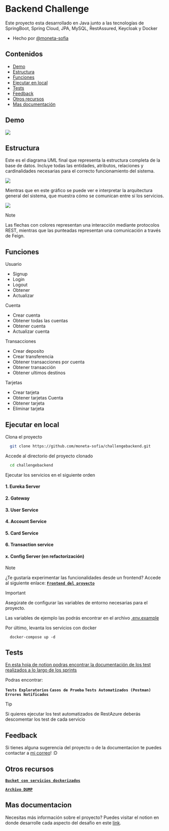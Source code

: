 
# Backend Challenge

Este proyecto esta desarrollado en Java junto a las tecnologías de SpringBoot, Spring Cloud, JPA, MySQL, RestAssured, Keycloak y Docker


- Hecho por [@moneta-sofia](https://github.com/moneta-sofia)




## Contenidos

- [Demo](#demo)
- [Estructura](#estructura)
- [Funciones](#funciones)
- [Ejecutar en local](#ejecutar-en-local)
- [Tests](#tests)
- [Feedback](#feedback)
- [Otros recursos](#otros-recursos)
- [Mas documentación](#mas-documentacion)




## Demo

![](https://i.imgur.com/RBzOL71.gif)


## Estructura

Este es el diagrama UML final que representa la estructura completa de la base de datos. Incluye todas las entidades, atributos, relaciones y cardinalidades necesarias para el correcto funcionamiento del sistema.

![](https://i.imgur.com/XDcFxc4.png)
 
Mientras que en este gráfico se puede ver e interpretar la arquitectura general del sistema, que muestra cómo se comunican entre sí los servicios.

![](https://i.imgur.com/JMjvI9P.png)
> [!NOTE]  
> Las flechas con colores representan una interacción mediante protocolos REST, mientras que las punteadas representan una comunicación a través de Feign.
## Funciones

Usuario
- Signup
- Login
- Logout
- Obtener
- Actualizar

Cuenta
- Crear cuenta
- Obtener todas las cuentas
- Obtener cuenta 
- Actualizar cuenta

Transacciones
- Crear deposito
- Crear transferencia
- Obtener transacciones por cuenta
- Obtener transacción
- Obtener ultimos destinos

Tarjetas
- Crear tarjeta
- Obtener tarjetas  Cuenta
- Obtener tarjeta 
- Eliminar tarjeta


## Ejecutar en local

Clona el proyecto

```bash
  git clone https://github.com/moneta-sofia/challengebackend.git
```

Accede al directorio del proyecto clonado

```bash
  cd challengebackend
```
Ejecutar los servicios en el siguiente orden

#### 1. Eureka Server
#### 2. Gateway
#### 3. User Service
#### 4. Account Service
#### 5. Card Service
#### 6. Transaction service

#### x. Config Server (en refactorización)

> [!NOTE]  
> ¿Te gustaría experimentar las funcionalidades desde un frontend? Accede al siguiente enlace: [**`Frontend del proyecto`**](https://challengebackend-front-jz37wv8rg-elxrojos-projects.vercel.app/)


> [!IMPORTANT] 
> Asegúrate de configurar las variables de entorno necesarias para el proyecto.

Las variables de ejemplo las podrás encontrar en el archivo [.env.example](./.env.example)


Por último, levanta los servicios con docker
```
  docker-compose up -d
```

## Tests

[En esta hoja de notion podras encontrar la documentación de los test realizados a lo largo de los sprints](https://creative-smartphone-967.notion.site/Testing-14905bbe7343803fa041cd66717286a2)

Podras encontrar:

**`Tests Exploratorios`** **`Casos de Prueba`**
**`Tests Automatizados (Postman)`**
**`Errores Notificados`**

> [!TIP]
> Si quieres ejecutar los test automatizados de RestAzure deberás descomentar los test de cada servicio  





## Feedback

Si tienes alguna sugerencia del proyecto o de la documentacion te puedes contactar a [mi correo](https://mail.google.com/mail/u/0/?fs=1&to=sofia.moneta.dev@gmail.com&tf=cm)! :D





## Otros recursos

[**`Bucket con servicios dockerizados`**](https://backend-challenge.s3.us-east-2.amazonaws.com/project/index.html)

[**`Archivo DUMP`**](https://file.notion.so/f/f/95577fa7-4ed4-493a-baa0-d238a34cd0af/17e2ff7b-b136-4448-8f2a-af99745ba634/BackendChallenge-DUMP.sql?table=block&id=14805bbe-7343-80d9-abe7-dc44bb1c7461&spaceId=95577fa7-4ed4-493a-baa0-d238a34cd0af&expirationTimestamp=1732744800000&signature=SSRVihJMf1K63pnT5eLww6Wu9joU0zFJ68k1VPsCa34&downloadName=BackendChallenge-DUMP.sql)



## Mas documentacion

Necesitas más información sobre el proyecto? Puedes visitar el notion en donde desarrolle cada aspecto del desafio en este [link](https://creative-smartphone-967.notion.site/BackendChallenge-By-Sofia-Moneta-10f05bbe734380cc8626d1ed3329cd40?pvs=4).